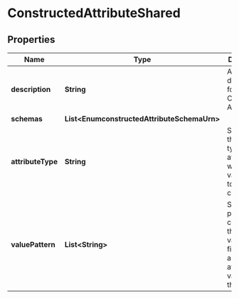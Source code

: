 

# ConstructedAttributeShared


## Properties

| Name | Type | Description | Notes |
|------------ | ------------- | ------------- | -------------|
|**description** | **String** | A description for this Constructed Attribute |  [optional] |
|**schemas** | **List&lt;EnumconstructedAttributeSchemaUrn&gt;** |  |  [optional] |
|**attributeType** | **String** | Specifies the attribute type for the attribute whose values are to be constructed. |  |
|**valuePattern** | **List&lt;String&gt;** | Specifies a pattern for constructing the attribute value using fixed text and attribute values from the entry. |  |



